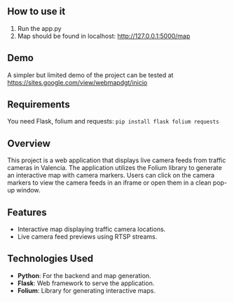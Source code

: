 ## How to use it
1. Run the app.py
2. Map should be found in localhost: http://127.0.0.1:5000/map
## Demo
A simpler but limited demo of the project can be tested at https://sites.google.com/view/webmapdgt/inicio 
## Requirements
You need Flask, folium and requests:
`pip install flask folium requests`

## Overview

This project is a web application that displays live camera feeds from traffic cameras in Valencia. The application utilizes the Folium library to generate an interactive map with camera markers. Users can click on the camera markers to view the camera feeds in an iframe or open them in a clean pop-up window.

## Features

- Interactive map displaying traffic camera locations.
- Live camera feed previews using RTSP streams.

## Technologies Used

- **Python**: For the backend and map generation.
- **Flask**: Web framework to serve the application.
- **Folium**: Library for generating interactive maps.

